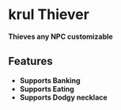 # krul Thiever

**Thieves any NPC customizable**

## Features

- **Supports Banking**
- **Supports Eating**
- **Supports Dodgy necklace**
